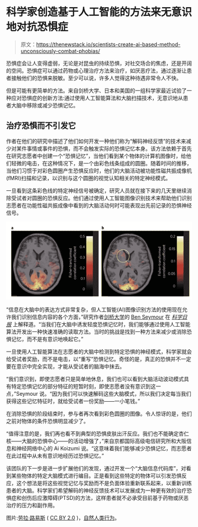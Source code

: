 # 科学家创造基于人工智能的方法来无意识地对抗恐惧症

> 原文：<https://thenewstack.io/scientists-create-ai-based-method-unconsciously-combat-phobias/>

恐惧症会让人变得虚弱，无论是对昆虫的持续恐惧，对社交场合的焦虑，还是开阔的空间。恐惧症可以通过药物或心理治疗方法来治疗，如厌恶疗法，通过逐渐让患者接触他们的恐惧来脱敏。至少可以说，许多人觉得这种待遇非常令人不快。

但是可能有更简单的方法。来自剑桥大学、日本和美国的一组科学家最近试验了一种应对恐惧症的创新方法:通过使用人工智能算法和大脑扫描技术，无意识地从患者大脑中移除或减少恐惧记忆。

## 治疗恐惧而不引发它

作者在他们的研究中描述了他们如何开发一种他们称为“解码神经反馈”的技术来减少对某件事情或事件的恐惧，而不会触发实际的恐惧记忆本身。该方法依赖于首先在研究志愿者中创建一个“恐惧记忆”，当他们看到某个物体的计算机图像时，给他们轻微的电击，在这种情况下，是一个由彩色线条组成的圆圈。随着时间的推移，当他们习惯于对彩色圆圈产生恐惧反应时，他们的大脑活动被功能性磁共振成像机(fMRI)扫描和记录，以识别与这个圆圈的视觉认知相关的特定神经模式。

一旦看到这条彩色线的特定神经信号被确定，研究人员就在接下来的几天里继续消除受试者对圆圈的恐惧反应。他们通过使用人工智能图像识别技术来帮助他们识别志愿者在功能性磁共振成像中看到的大脑活动何时可能表现出先前记录的恐惧神经信号。

![fear-brain-scan](img/0a5458c66fab03cd40efba3f1fb38df9.png)

“信息在大脑中的表达方式非常复杂，但人工智能(AI)图像识别方法的使用现在允许我们识别信息内容的各个方面，”研究作者[剑桥大学](https://www.cam.ac.uk/)的 [Ben Seymour](http://www.neuroscience.cam.ac.uk/directory/profile.php?bseymour) 在 *[科学日报](https://www.sciencedaily.com/releases/2016/11/161121175251.htm)* 上解释道。“当我们在大脑中诱发轻度恐惧记忆时，我们能够通过使用人工智能算法开发出一种快速准确的读取方法。当时的挑战是找到一种方法来减少或消除恐惧记忆，而不是有意识地唤起它。”

一旦使用人工智能算法在志愿者的大脑中检测到特定恐惧的神经模式，科学家就会给受试者奖励，而不是电击，以“重写”恐惧记忆。奇怪的是，真正的恐惧并不一定要在意识中完全实现，才能从受试者的脑海中抹去。

“我们意识到，即使志愿者只是简单地休息，我们也可以看到大脑活动波动模式具有特定恐惧记忆的部分特征的短暂时刻，即使志愿者没有意识到这一点，”Seymour 说。“因为我们可以快速解码这些大脑模式，所以我们决定每当我们获得这些记忆特征时，就给受试者一份奖励——一小笔钱。”

在消除恐惧的阶段结束时，参与者再次看到彩色圆圈的图像。令人惊讶的是，他们之前对物体的条件恐惧明显减少了。

“值得注意的是，我们再也看不到典型的恐惧皮肤出汗反应。我们也不能确定杏仁核——大脑的恐惧中心——的活动增强了，”来自京都国际高级电信研究所和大阪信息和神经网络中心的 Ai Koizumi 说。“这意味着我们能够减少恐惧记忆，而志愿者在此过程中从未有意识地经历过恐惧记忆。”

该团队的下一步是进一步扩展他们的发现，通过开发一个“大脑信息代码库”，对看到某些物体的特定大脑模式进行编目。正是看到这些特定的物体可以引发恐惧反应，这个想法是将这些视觉记忆与奖励而不是负面体验重新联系起来，以重新训练患者的大脑。科学家们希望解码的神经反馈技术可以发展成为一种更有效的治疗恐惧症和创伤后应激障碍(PTSD)的方法，这样患者就不必承受目前基于药物或厌恶治疗的压力和副作用。

图片:[劳拉·路易斯](https://www.flickr.com/photos/lauralewis23/ "Go to Laura Lewis's photostream") ( [CC BY 2.0](https://creativecommons.org/licenses/by/2.0/) )，[自然人类行为](http://www.nature.com/articles/s41562-016-0006)。

<svg xmlns:xlink="http://www.w3.org/1999/xlink" viewBox="0 0 68 31" version="1.1"><title>Group</title> <desc>Created with Sketch.</desc></svg>